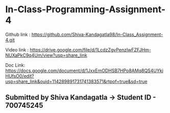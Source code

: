 # In-Class-Programming-Assignment-4

Github link : https://github.com/Shiva-Kandagatla98/In-Class_Assignment-4.git

Video link :  https://drive.google.com/file/d/1LcdzZgvPenzIwFZFJHm-NUXaPkC9q4Um/view?usp=share_link

Doc Link: https://docs.google.com/document/d/1JxxEmODHSB7HPo8AMq8QS4UYkiHUfsO0/edit?usp=share_link&ouid=114289891731741383571&rtpof=true&sd=true

## Submitted by Shiva Kandagatla -> Student ID - 700745245